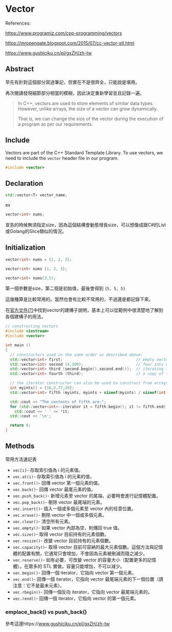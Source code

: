 # Vector

References:

https://www.programiz.com/cpp-programming/vectors

https://mropengate.blogspot.com/2015/07/cc-vector-stl.html

https://www.gushiciku.cn/pl/gxZH/zh-tw

## Abstract

早先有針對這個部分寫過筆記，但實在不是很齊全，只能說是堪用。

再次閱讀發現細節部分相當的模糊，因此決定重新學習並且記錄一遍。



> In C++, vectors are used to store elements of similar data types. However, unlike arrays, the size of a vector can grow dynamically.
>
> That is, we can change the size of the vector during the execution of a program as per our requirements.



## Include

Vectors are part of the C++ Standard Template Library. To use vectors, we need to include the `vector` header file in our program.

```cpp
#include <vector>
```



## Declaration

```cpp
std::vector<T> vector_name;
```

ex

```cpp
vector<int> nums;
```

宣告的時候無須指定size，因為這個結構會動態增長size，可以想像成跟C#的List或Golang的Slice類似的情況。



## Initialization

```cpp
vector<int> nums = {1, 2, 3};
```

```cpp
vector<int> nums {1, 2, 3};
```



```cpp
vector<int> nums(3,5);
```

第一個參數是size，第二個是初始值，最後會得到 `{5, 5, 5}`



這幾種算是比較常用的。當然也會有比較不常用的，不過還是都記錄下來。

在[官方文件(?)](https://www.cplusplus.com/reference/vector/vector/vector/)中找到vector的建構子說明，基本上可以從範例中很清楚地了解到各個建構子的用法。

```cpp
// constructing vectors
#include <iostream>
#include <vector>

int main ()
{
  // constructors used in the same order as described above:
  std::vector<int> first;                                // empty vector of ints
  std::vector<int> second (4,100);                       // four ints with value 100
  std::vector<int> third (second.begin(),second.end());  // iterating through second
  std::vector<int> fourth (third);                       // a copy of third

  // the iterator constructor can also be used to construct from arrays:
  int myints[] = {16,2,77,29};
  std::vector<int> fifth (myints, myints + sizeof(myints) / sizeof(int) );

  std::cout << "The contents of fifth are:";
  for (std::vector<int>::iterator it = fifth.begin(); it != fifth.end(); ++it)
    std::cout << ' ' << *it;
  std::cout << '\n';

  return 0;
}
```



## Methods

常用方法速記表

*  `vec[i]`- 存取索引值為 i 的元素值。
*  `vec.at(i)`- 存取索引值為 i 的元素的值，
*  `vec.front()`- 回傳 vector 第一個元素的值。
*  `vec.back()`- 回傳 vector 最尾元素的值。
*  `vec.push_back()`- 新增元素至 vector 的尾端，必要時會進行記憶體配置。
*  `vec.pop_back()`- 刪除 vector 最尾端的元素。
*  `vec.insert()`- 插入一個或多個元素至 vector 內的任意位置。
*  `vec.erase()`- 刪除 vector 中一個或多個元素。
*  `vec.clear()`- 清空所有元素。
*  `vec.empty()`- 如果 vector 內部為空，則傳回 true 值。
*  `vec.size()`- 取得 vector 目前持有的元素個數。
*  `vec.resize()`- 改變 vector 目前持有的元素個數。
*  `vec.capacity()`- 取得 vector 目前可容納的最大元素個數。這個方法與記憶體的配置有關，它通常只會增加，不會因為元素被刪減而隨之減少。
*  `vec.reserve()`- 如有必要，可改變 vector 的容量大小（配置更多的記憶體）。在眾多的 STL 實做，容量只能增加，不可以減少。
*  `vec.begin()`- 回傳一個 iterator，它指向 vector 第一個元素。
*  `vec.end()`- 回傳一個 iterator，它指向 vector 最尾端元素的下一個位置（請注意：它不是最末元素）。
*  `vec.rbegin()`- 回傳一個反向 iterator，它指向 vector 最尾端元素的。
*  `vec.rend()`- 回傳一個 iterator，它指向 vector 的第一個元素。





### emplace_back() vs push_back()

參考這邊https://www.gushiciku.cn/pl/gxZH/zh-tw





